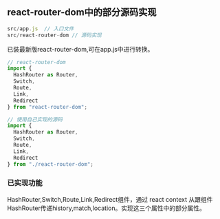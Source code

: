 ## react-router-dom中的部分源码实现  

```js
src/app.js  // 入口文件
src/react-router-dom // 源码实现  
```  


已装最新版react-router-dom,可在app.js中进行转换。 


```js
// react-router-dom
import {
  HashRouter as Router,
  Switch,
  Route,
  Link,
  Redirect
} from "react-router-dom";
```

```js
// 使用自己实现的源码  
import {
  HashRouter as Router,
  Switch,
  Route,
  Link,
  Redirect
} from "./react-router-dom";

```


### 已实现功能  
HashRouter,Switch,Route,Link,Redirect组件，通过 react context 从跟组件HashRouter传递history,match,location。实现这三个属性中的部分属性。
